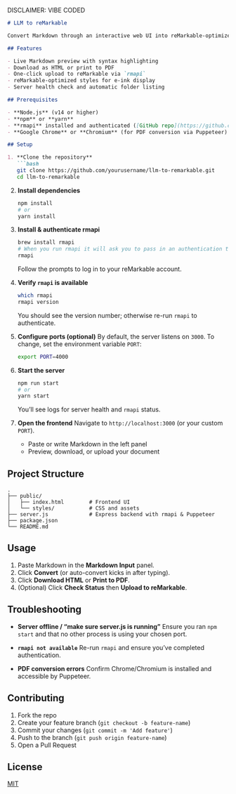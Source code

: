 DISCLAIMER: VIBE CODED

````markdown
# LLM to reMarkable

Convert Markdown through an interactive web UI into reMarkable-optimized HTML/PDF and upload directly to your reMarkable device via `rmapi`.

## Features

- Live Markdown preview with syntax highlighting
- Download as HTML or print to PDF
- One-click upload to reMarkable via `rmapi`
- reMarkable-optimized styles for e-ink display
- Server health check and automatic folder listing

## Prerequisites

- **Node.js** (v14 or higher)
- **npm** or **yarn**
- **rmapi** installed and authenticated ([GitHub repo](https://github.com/juruen/rmapi))
- **Google Chrome** or **Chromium** (for PDF conversion via Puppeteer)

## Setup

1. **Clone the repository**  
   ```bash
   git clone https://github.com/yourusername/llm-to-remarkable.git
   cd llm-to-remarkable
````

2. **Install dependencies**

   ```bash
   npm install
   # or
   yarn install
   ```

3. **Install & authenticate rmapi**

   ```bash
   brew install rmapi
   # When you run rmapi it will ask you to pass in an authentication token that you get from remarkable.
   rmapi
   ```

   Follow the prompts to log in to your reMarkable account.

4. **Verify `rmapi` is available**

   ```bash
   which rmapi
   rmapi version
   ```

   You should see the version number; otherwise re-run `rmapi` to authenticate.

5. **Configure ports (optional)**
   By default, the server listens on `3000`. To change, set the environment variable `PORT`:

   ```bash
   export PORT=4000
   ```

6. **Start the server**

   ```bash
   npm run start
   # or
   yarn start
   ```

   You’ll see logs for server health and `rmapi` status.

7. **Open the frontend**
   Navigate to `http://localhost:3000` (or your custom `PORT`).

   * Paste or write Markdown in the left panel
   * Preview, download, or upload your document

## Project Structure

```
.
├── public/
│   ├── index.html        # Frontend UI
│   └── styles/           # CSS and assets
├── server.js             # Express backend with rmapi & Puppeteer
├── package.json
└── README.md
```

## Usage

1. Paste Markdown in the **Markdown Input** panel.
2. Click **Convert** (or auto-convert kicks in after typing).
3. Click **Download HTML** or **Print to PDF**.
4. (Optional) Click **Check Status** then **Upload to reMarkable**.

## Troubleshooting

* **Server offline / “make sure server.js is running”**
  Ensure you ran `npm start` and that no other process is using your chosen port.

* **`rmapi not available`**
  Re-run `rmapi` and ensure you’ve completed authentication.

* **PDF conversion errors**
  Confirm Chrome/Chromium is installed and accessible by Puppeteer.

## Contributing

1. Fork the repo
2. Create your feature branch (`git checkout -b feature-name`)
3. Commit your changes (`git commit -m 'Add feature'`)
4. Push to the branch (`git push origin feature-name`)
5. Open a Pull Request

## License

[MIT](LICENSE)

